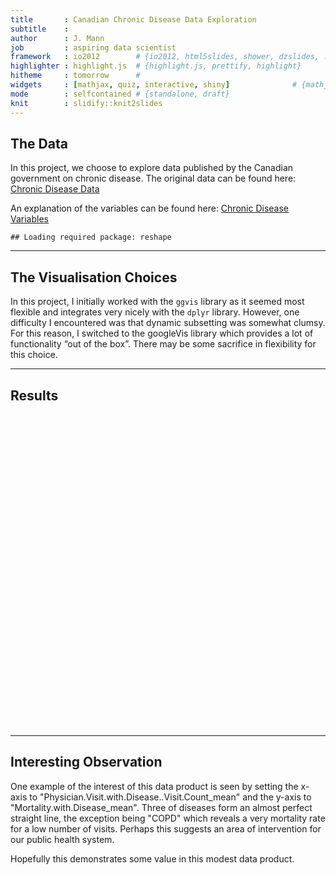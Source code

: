 ```yaml
---
title       : Canadian Chronic Disease Data Exploration
subtitle    : 
author      : J. Mann 
job         : aspiring data scientist
framework   : io2012        # {io2012, html5slides, shower, dzslides, ...}
highlighter : highlight.js  # {highlight.js, prettify, highlight}
hitheme     : tomorrow      # 
widgets     : [mathjax, quiz, interactive, shiny]              # {mathjax, quiz, bootstrap}
mode        : selfcontained # {standalone, draft}
knit        : slidify::knit2slides
---
```


## The Data

In this project, we choose to explore data published by the Canadian
government on chronic disease. The original data can be found here:
[Chronic Disease Data](http://www.phac-aspc.gc.ca/data-donnees/hpcdp-pspmc/assets/ccdss-scsmc-eng.csv)

An explanation of the variables can be found here: [Chronic Disease Variables](http://www.phac-aspc.gc.ca/data-donnees/hpcdp-pspmc/assets/EN_CanadianAggregateDatasets.docx)


```
## Loading required package: reshape
```

---

## The Visualisation Choices

In this project, I initially worked with the `ggvis` library as it seemed most flexible and integrates very nicely with the `dplyr` library. However, one difficulty I encountered was that dynamic subsetting was somewhat clumsy. For this reason, I switched to the googleVis library which provides a lot of functionality “out of the box”. There may be some sacrifice in flexibility for this choice.

---  

## Results

<!-- MotionChart generated in R 3.1.1 by googleVis 0.5.5 package -->
<!-- Sun Sep 21 15:55:28 2014 -->


<!-- jsHeader -->
<script type="text/javascript">
 
// jsData 
function gvisDataMotionChartID90e0f9cd84b () {
var data = new google.visualization.DataTable();
var datajson =
[
 [
 "Asthma",
1999,
826006.4211,
7731.631579,
49149.63158,
459.4736842,
5190.315789,
6039,
9459,
64701.47368,
55865.84211,
75863.84211,
528527.0526,
null,
null,
null,
null,
44469.94737,
359581.1053,
456840.1579,
2614452.789,
32286.47368,
197418.1579,
272997.4737,
1248140.526 
],
[
 "Asthma",
2000,
834845.8421,
7204.263158,
55582.57895,
506.8421053,
5157,
6271.894737,
9810.789474,
69397.57895,
54620.52632,
74097.47368,
521485.8947,
null,
null,
null,
null,
49971.15789,
392171.3684,
460250.3684,
2622264,
35908.26316,
215794.7368,
273902.0526,
1251701.684 
],
[
 "Asthma",
2001,
844434.7895,
6528.315789,
61284,
553.8947368,
5172.789474,
6451.578947,
9955.736842,
71983.10526,
53294.21053,
71970.63158,
511439.3684,
null,
null,
null,
null,
54322.57895,
408896.8421,
458318.8421,
2578856.684,
38916.63158,
228930.4737,
275916.1579,
1255866.632 
],
[
 "Asthma",
2002,
853968.6316,
6018.789474,
66450.31579,
586.5789474,
5232.157895,
6539.210526,
9929.052632,
72253.57895,
52449.31579,
70419.63158,
507002.8421,
null,
null,
null,
null,
58301.84211,
428820.4737,
459598.7368,
2595639.632,
41683.26316,
241334.2105,
279004.8947,
1277844.632 
],
[
 "Asthma",
2003,
863473.4211,
5765.526316,
71332.26316,
639.6315789,
5342.210526,
6801.947368,
10235.84211,
73415.52632,
52665.31579,
70166.84211,
492692.0526,
null,
null,
null,
null,
62085.31579,
450471,
462344.0526,
2620130.526,
43970.84211,
250120.7368,
279135.3158,
1266642.789 
],
[
 "Asthma",
2004,
872823.9474,
5547.157895,
75935.68421,
668.5263158,
5286.157895,
7045.421053,
10561.42105,
75582.63158,
52813.42105,
70371.63158,
487878.4737,
null,
null,
null,
null,
65645.52632,
471023.8421,
465154.5789,
2653260.474,
46478.05263,
262996.5789,
283291.1053,
1297919.684 
],
[
 "Asthma",
2005,
883781.3684,
5599.578947,
80566.57895,
682.8947368,
5218.578947,
7339.578947,
10935.63158,
79631.68421,
53200.73684,
70698.31579,
512729.3684,
null,
null,
null,
null,
69810.47368,
497468.8421,
474386.8421,
2729535.789,
49489.26316,
281554.7368,
290181.7895,
1352532.789 
],
[
 "Asthma",
2006,
895320.1579,
5143.894737,
84738.63158,
729.1578947,
5370.315789,
7243.421053,
10668.15789,
76282.89474,
52595.52632,
69382.57895,
466460.0526,
null,
null,
null,
null,
72315,
498282.4737,
473330.5263,
2673752.368,
51483.63158,
293148.6316,
292850.8421,
1382432.526 
],
[
 "Asthma",
2007,
908061.1579,
4712.684211,
88446.63158,
735.6315789,
5374.578947,
7247.684211,
10565.05263,
76634.84211,
52821.31579,
69355.42105,
470233.8947,
null,
null,
null,
null,
74353.73684,
498864.9474,
473296.8947,
2630799.158,
52990.26316,
300111.3158,
294906.7895,
1398597.947 
],
[
 "Asthma",
2008,
922240.4211,
4609.578947,
92040.15789,
779.0526316,
5418.947368,
7461.947368,
10842.15789,
79774.73684,
52859.05263,
69267.63158,
477984.4737,
null,
null,
null,
null,
77115.47368,
514949.0526,
478468.1053,
2667822.158,
55189.73684,
316830,
300637.1053,
1442215.105 
],
[
 "Asthma",
2009,
933785.2105,
4648.263158,
95668.89474,
772.8947368,
5335.421053,
7653.947368,
11047.10526,
81227.05263,
52697.84211,
69069,
477364.8947,
null,
null,
null,
null,
80032.10526,
534240.3158,
484217.3684,
2716777.737,
57672.31579,
332496.3158,
306758.2105,
1479694.105 
],
[
 "COPD",
1999,
749577,
8269.636364,
43755.81818,
2752.636364,
6643.363636,
11894.72727,
20869.63636,
220871.4545,
52018.09091,
73760.18182,
608435.7273,
null,
null,
null,
null,
41382.54545,
488094,
428911.0909,
2843085.818,
34838.45455,
320193.5455,
289956,
1462608.273 
],
[
 "COPD",
2000,
766963.9091,
7527.545455,
48396,
2859.818182,
6588.272727,
12288.27273,
21553.09091,
228672.2727,
51471,
72712.63636,
601504.0909,
null,
null,
null,
null,
45630.54545,
528252.8182,
439470,
2893657.091,
38138.72727,
343963.3636,
295134.2727,
1481692.636 
],
[
 "COPD",
2001,
783194.4545,
7143.545455,
52545.81818,
3006.272727,
6547.090909,
12637.90909,
21908.18182,
235458.2727,
49866.54545,
70252.36364,
586204.0909,
null,
null,
null,
null,
49357.36364,
559864.9091,
445168.9091,
2893063.636,
41193.81818,
362098.9091,
300689.4545,
1495596 
],
[
 "COPD",
2002,
798661.0909,
6595.090909,
56003.18182,
3147.272727,
6580.636364,
12727.09091,
21781.36364,
233578.6364,
49294.63636,
68790.27273,
581310.2727,
null,
null,
null,
null,
52362,
587331.5455,
452157,
2944286.455,
43693.09091,
377758.0909,
306990,
1529875.091 
],
[
 "COPD",
2003,
813514.9091,
6653.454545,
59358.54545,
3299.727273,
6698.727273,
13197,
22193.72727,
233945.7273,
49506.81818,
68416.90909,
560657.7273,
null,
null,
null,
null,
55498.63636,
621738.5455,
459595.9091,
2995375.091,
46103.18182,
390663.8182,
309815.7273,
1520069.727 
],
[
 "COPD",
2004,
828429,
6720.272727,
62636.72727,
3342,
6616.363636,
13738.90909,
23012.45455,
236655,
49884.54545,
68912.18182,
553405.6364,
null,
null,
null,
null,
58528.09091,
657218.4545,
467944.0909,
3066966.818,
48748.09091,
410859.5455,
317458.9091,
1567148.455 
],
[
 "COPD",
2005,
844372.6364,
6550.909091,
65736.27273,
3319.090909,
6526.363636,
13897.36364,
23271.54545,
244042.9091,
50397.81818,
69516,
589707.8182,
null,
null,
null,
null,
61330.90909,
686487.5455,
479449.9091,
3155930.182,
51293.72727,
434908.9091,
326811,
1643098.909 
],
[
 "COPD",
2006,
860775.5455,
6445.090909,
68730.54545,
3527.181818,
6669.818182,
14012.18182,
23181.54545,
241485.2727,
49501.63636,
67738.09091,
525325.0909,
null,
null,
null,
null,
63870.81818,
693619.6364,
485181.5455,
3126391.909,
53521.09091,
459061.6364,
332785.3636,
1689290.182 
],
[
 "COPD",
2007,
877049.1818,
6686.181818,
71758.90909,
3543.272727,
6674.181818,
14052,
23028,
245454.8182,
49308.81818,
67235.72727,
528244.9091,
null,
null,
null,
null,
66519.54545,
705771.5455,
489243.5455,
3093228.818,
55634.72727,
473941.0909,
337296.5455,
1715307.818 
],
[
 "COPD",
2008,
894011.4545,
7091.727273,
75172.09091,
3674.727273,
6714.272727,
14518.63636,
23686.63636,
257616.8182,
49347.27273,
67063.09091,
535689,
null,
null,
null,
null,
69649.90909,
735624.2727,
496489.0909,
3139761,
58379.18182,
501704.4545,
344611.6364,
1771777.909 
],
[
 "COPD",
2009,
909151.9091,
7502.181818,
78861.27273,
3677.727273,
6578.454545,
14824.09091,
24096.27273,
260549.1818,
49372.36364,
67079.18182,
535020.5455,
null,
null,
null,
null,
72904.36364,
761193.5455,
502924.6364,
3195074.455,
61268.18182,
523687.6364,
352246.6364,
1818931.364 
],
[
 "Diabetes",
1999,
858799,
4675.666667,
33349.16667,
1263.166667,
4649,
6945.833333,
11899.5,
122022.5,
51152.66667,
69763.83333,
475794.6667,
32455.33333,
551038.8333,
509300.3333,
4014982.167,
31343.5,
328839.6667,
486016.5,
2737658.333,
26268.33333,
222126,
288006.5,
1275947.167 
],
[
 "Diabetes",
2000,
868362.8333,
4648.666667,
36605.16667,
1326.5,
4606,
7264.833333,
12429.83333,
128894.6667,
49945.16667,
67941.5,
466841.8333,
35537.33333,
595772.6667,
514514.8333,
4037490.167,
34397.16667,
356845.5,
491977,
2754037,
28569.83333,
238808.6667,
290051,
1281740.167 
],
[
 "Diabetes",
2001,
878549.3333,
4837.5,
39984,
1405.833333,
4594,
7541.5,
12755.83333,
133734.3333,
48365.5,
65508.5,
454575.6667,
38730.16667,
637045.8333,
514698,
3989717,
37487,
382302,
491133.6667,
2703402.5,
31079,
254589.6667,
292586,
1284472.833 
],
[
 "Diabetes",
2002,
888601.5,
5030,
43484,
1496.5,
4602.166667,
7856.333333,
13124,
138659.6667,
47283.66667,
63500,
445086.8333,
42039.33333,
684240,
517132.1667,
4018401.833,
40675.83333,
410597.6667,
493184.3333,
2713987.667,
33658.33333,
273459.8333,
295930.5,
1302431 
],
[
 "Diabetes",
2003,
898405,
4971.333333,
46816.66667,
1609.5,
4655.5,
8207.833333,
13506.5,
138571.1667,
47260.33333,
63030.16667,
430954.6667,
45201.83333,
726456.3333,
520411.6667,
4021925.5,
43801.33333,
440123,
496606.8333,
2733141.833,
36018.5,
286135.5,
295850.8333,
1286811.5 
],
[
 "Diabetes",
2004,
908167.6667,
5289.166667,
50358.5,
1633,
4603.166667,
8658.333333,
14178.33333,
142088.8333,
47228.16667,
62926.33333,
424747.6667,
48557.5,
780807.3333,
523727.5,
4072194,
47115.5,
474126,
499932.5,
2757030.833,
38669.66667,
306457.8333,
300061.6667,
1313205.333 
],
[
 "Diabetes",
2005,
919561.3333,
5589.833333,
54178.83333,
1665.666667,
4512.5,
9052,
14769.83333,
151555.1667,
47487.16667,
63055.66667,
445663.5,
52220.16667,
842652.3333,
533220,
4198873.167,
50730,
508853.8333,
510226,
2831914.667,
41746.5,
333468.1667,
307252.5,
1364147.667 
],
[
 "Diabetes",
2006,
931384.5,
5907,
58276.33333,
1813.666667,
4572.5,
9446.166667,
15265,
154022.6667,
46070,
60549.33333,
389980.5,
56067.83333,
890994.1667,
532259.6667,
4139499.333,
54445.5,
529194.1667,
507916.8333,
2755219,
44797.5,
361427.6667,
308822.5,
1381369.167 
],
[
 "Diabetes",
2007,
944253.5,
5643.666667,
61968.83333,
1882.666667,
4513.833333,
9716.666667,
15578,
159606,
45757.16667,
59839.5,
388389,
59441.66667,
928496.6667,
532203.3333,
4086773.833,
57703.16667,
547832,
506816.1667,
2695611.167,
47430.83333,
380281.5,
309939,
1388867.333 
],
[
 "Diabetes",
2008,
958888.1667,
5647.833333,
65583.66667,
1954.666667,
4537.833333,
10070.16667,
16052.33333,
167819.8333,
45617.83333,
59494,
391190.3333,
62803.16667,
980261,
537593.6667,
4156059.833,
60986.33333,
574947.3333,
511831.8333,
2725261.667,
50219,
404991.3333,
315528.5,
1429046.5 
],
[
 "Diabetes",
2009,
971260,
6031.166667,
69512.66667,
1987.833333,
4412.833333,
10417.16667,
16556.33333,
171229,
45522.16667,
59260.5,
389665.3333,
66465.5,
1029691.333,
543731.3333,
4240547.333,
64560.16667,
604414.5,
517803.1667,
2770956.833,
53253.66667,
425039.5,
321875.6667,
1467970.833 
],
[
 "Hypertension",
1999,
824446.0714,
17317.5,
123672,
3290.785714,
4239,
20760.21429,
33484.92857,
319476.8571,
45828.42857,
61274.35714,
411968.7857,
120402.8571,
1782167.357,
420289.2857,
3419458.929,
117773.7857,
1115427.643,
403519.5,
2306841.643,
92209.07143,
666506.7857,
247648.7143,
1111537.929 
],
[
 "Hypertension",
2000,
837095.5714,
17572.28571,
137524.0714,
3610.5,
3951.214286,
22240.71429,
35658,
345166.9286,
43501.71429,
57799.5,
384559.2857,
133569.8571,
1953088.286,
419050.7143,
3357724.714,
130734.8571,
1222999.929,
403337.5714,
2269660.5,
102033.4286,
729648.6429,
244946.3571,
1086744 
],
[
 "Hypertension",
2001,
850505.3571,
17178.21429,
150663.4286,
3961.714286,
3687.642857,
23289.85714,
37097.35714,
363743.5714,
41170.28571,
54175.5,
358217.5714,
145899.2143,
2094756,
415363.0714,
3265092.857,
142737.2143,
1309633.929,
399203.7857,
2195829.643,
111423,
784569.8571,
243833.1429,
1067857.5 
],
[
 "Hypertension",
2002,
863900.5714,
16907.78571,
163166.3571,
4295.785714,
3481.714286,
24132,
37880.35714,
371795.5714,
39609.64286,
51659.57143,
344706.4286,
157618.2857,
2242340.357,
413917.5,
3240521.786,
154086.4286,
1401736.929,
397753.2857,
2172424.071,
120441.2143,
839982,
243835.2857,
1066564.714 
],
[
 "Hypertension",
2003,
877286.7857,
16539.64286,
174928.7143,
4642.928571,
3352.071429,
25243.07143,
39016.92857,
370459.7143,
39159,
50673.85714,
328402.2857,
168715.9286,
2373207.214,
413668.5,
3199987.714,
165036,
1494909.214,
397815,
2158875.643,
128470.7143,
877606.2857,
241024.0714,
1039650.857 
],
[
 "Hypertension",
2004,
890693.5714,
16087.28571,
185893.0714,
4834.714286,
3124.071429,
26485.71429,
40780.92857,
382863.2143,
38620.28571,
49881.21429,
313227,
179031,
2518839.643,
414686.3571,
3207813.429,
175172.1429,
1586806.5,
399005.7857,
2156579.786,
136505.5714,
931277.7857,
242914.9286,
1049760.643 
],
[
 "Hypertension",
2005,
905357.5714,
15987.21429,
196578.6429,
4934.142857,
2945.357143,
27480.21429,
42163.5,
399181.2857,
38340.21429,
49325.14286,
336015.2143,
189104.7857,
2671140.429,
418913.7857,
3265707.214,
185171.1429,
1669969.5,
404672.7857,
2186150.357,
145053.2143,
1000084.714,
246634.5,
1077412.5 
],
[
 "Hypertension",
2006,
920680.9286,
15701.57143,
206878.7143,
5275.5,
2874,
27939.64286,
42531,
400796.7857,
37037.14286,
46963.07143,
268240.0714,
198466.7143,
2756097.429,
418245.4286,
3218451,
194142.8571,
1697565,
403128.8571,
2130393,
152146.9286,
1057361.786,
247299,
1085863.714 
],
[
 "Hypertension",
2007,
936957.8571,
14968.5,
216103.5,
5438.142857,
2726.142857,
28432.07143,
43004.35714,
413506.2857,
36656.78571,
46168.28571,
260972.1429,
206617.0714,
2824480.071,
417376.5,
3157783.286,
201954.6429,
1726801.071,
401463.6429,
2071005.214,
158336.1429,
1096512.643,
247227.6429,
1085123.143 
],
[
 "Hypertension",
2008,
954798.6429,
14477.35714,
224648.7857,
5688,
2603.785714,
29241.85714,
44090.14286,
432922.5,
36188.14286,
45312.21429,
255689.3571,
214382.7857,
2937326.357,
420711,
3198252.857,
209499.4286,
1782859.286,
404466.6429,
2085435.643,
164936.3571,
1153575.429,
250996.9286,
1111467.214 
],
[
 "Hypertension",
2009,
970547.1429,
14336.35714,
232797.2143,
5754.214286,
2427.428571,
29934.21429,
45054.85714,
442532.5714,
35817.42857,
44721.64286,
248480.3571,
221586.6429,
3030237.214,
425016.4286,
3258147.643,
216359.3571,
1832853.214,
408511.9286,
2116072.071,
171269.1429,
1196730.214,
255931.5,
1140749.571 
],
[
 "Mental_Illness",
1999,
826006.4211,
null,
117575.0526,
null,
null,
16482.63158,
25448.21053,
256356.4737,
45356.68421,
59787.94737,
336412.4211,
117557.3684,
1705455.947,
420462.4737,
2900449.895,
114555,
1090425.316,
398713.4211,
1985734.105,
86334.63158,
614736.4737,
228708.7895,
913587.7895 
],
[
 "Mental_Illness",
2000,
834845.8421,
null,
120033.4737,
null,
null,
16402.89474,
25264.26316,
258049.8947,
44434.42105,
58571.05263,
332431.8947,
120015,
1722829.105,
425585.3684,
2937585.158,
117053.6842,
1104296.368,
404480.0526,
2008970.526,
87762.94737,
618086.6842,
231264.1579,
927267.3158 
],
[
 "Mental_Illness",
2001,
844434.7895,
null,
122336.2105,
null,
null,
16233.94737,
24869.36842,
257563.2632,
43440,
56967.15789,
325382.2105,
122315.8421,
1728135,
426426.4737,
2917422.947,
119199.1579,
1106010.158,
404374.5789,
1977742.421,
89276.21053,
621607.5789,
234380.8421,
938245.5789 
],
[
 "Mental_Illness",
2002,
853968.6316,
null,
124288.1053,
null,
null,
16096.73684,
24429.94737,
260099.6842,
42825.15789,
55831.26316,
318702.3158,
124270.4211,
1746498.316,
429406.8947,
2961749.053,
121059.9474,
1117717.105,
406982.3684,
1997439.789,
90489.47368,
628207.4211,
238386.7895,
962772.1579 
],
[
 "Mental_Illness",
2003,
863473.4211,
null,
124480.7368,
null,
null,
16137.47368,
24290.21053,
258081.7895,
43263.15789,
56026.10526,
307545.3158,
124460.8421,
1746748.263,
434869.4211,
2997065.526,
121105.7368,
1125877.263,
412550.6842,
2030434.421,
90421.42105,
620282.8421,
240285.7895,
965107.2632 
],
[
 "Mental_Illness",
2004,
872823.9474,
null,
124965.7895,
null,
null,
16278.78947,
24554.68421,
256383.9474,
43510.57895,
56290.26316,
306624.9474,
124945.2632,
1762082.368,
440002.8947,
3069130.263,
121450.4211,
1132487.842,
417702.3158,
2071179,
91271.05263,
629001.6316,
245460.6316,
996423.6316 
],
[
 "Mental_Illness",
2005,
883781.3684,
null,
127430.6842,
null,
null,
16602.31579,
24989.36842,
281748.1579,
43874.68421,
56566.89474,
310186.5789,
127409.6842,
1816944.947,
449866.1053,
3189045.947,
123854.0526,
1161688.579,
428284.2632,
2142935.368,
93840.47368,
654365.6842,
252554.2105,
1043922.789 
],
[
 "Mental_Illness",
2006,
895320.1579,
null,
127959.7895,
null,
null,
15681.78947,
23357.52632,
237415.4211,
44072.68421,
56586.47368,
304728,
127944.1579,
1794939.789,
451851.9474,
3193651.737,
124143.6316,
1130928.158,
429025.4211,
2115982.737,
94346.52632,
663142.2632,
256381.1053,
1075340.053 
],
[
 "Mental_Illness",
2007,
908061.1579,
null,
129052.8947,
null,
null,
15660.15789,
23227.89474,
243539.5263,
44318.05263,
56581.89474,
302769.4737,
129037.1053,
1777400.526,
454034.5263,
3188641.895,
124971.3158,
1111065,
430230.3158,
2092505.368,
94989.63158,
665588.6842,
259228.5789,
1094294.211 
],
[
 "Mental_Illness",
2008,
922240.4211,
null,
131027.2105,
null,
null,
15762.15789,
23348.36842,
251365.4211,
44471.36842,
56655,
305819.5263,
131013.3158,
1819999.105,
460026.9474,
3254402.368,
126783.3158,
1131186.632,
435878.6842,
2122504.105,
96872.84211,
688232.3684,
264965.8421,
1130480.368 
],
[
 "Mental_Illness",
2009,
933785.2105,
null,
132332.3684,
null,
null,
15806.52632,
23433.94737,
253832.5263,
44460,
56579.68421,
304198.5789,
132317.3684,
1855466.842,
467242.5789,
3335604.947,
127968.4737,
1150300.105,
442989,
2168709.632,
98440.10526,
704713.1053,
271635.3158,
1165548.316 
],
[
 "MoodAnxiety_Disorder",
1999,
826006.4211,
null,
86037,
null,
null,
12201.31579,
18869.84211,
171887.8421,
49639.10526,
66366.47368,
420881.3684,
86033.68421,
1311074.368,
445788.9474,
3217419.789,
84843.15789,
836105.2105,
422871.6316,
2200296,
63683.05263,
474784.1053,
246517.7368,
1015886.842 
],
[
 "MoodAnxiety_Disorder",
2000,
834845.8421,
null,
88677.94737,
null,
null,
12175.26316,
18758.68421,
174227.3684,
48662.52632,
65077.10526,
416253.7895,
88672.57895,
1327803.316,
450518.8421,
3254101.263,
87489.47368,
848355.6316,
428288.3684,
2223419.526,
65208.47368,
479162.0526,
248840.2105,
1029174.158 
],
[
 "MoodAnxiety_Disorder",
2001,
844434.7895,
null,
90554.52632,
null,
null,
12045.63158,
18450.94737,
175460.3684,
47629.10526,
63385.42105,
407485.2632,
90549.63158,
1329130.737,
451493.3684,
3236183.053,
89323.42105,
847759.8947,
428234.0526,
2192940.632,
66356.05263,
481048.8947,
252142.7368,
1041612.158 
],
[
 "MoodAnxiety_Disorder",
2002,
853968.6316,
null,
91859.05263,
null,
null,
11894.52632,
18072.15789,
174811.8947,
47027.21053,
62189.68421,
403989.3158,
91852.89474,
1336559.368,
454948.5789,
3289891.263,
90609.15789,
852537.4737,
431275.8947,
2218744.263,
67071.94737,
483658.7368,
256529.5263,
1069399.421 
],
[
 "MoodAnxiety_Disorder",
2003,
863473.4211,
null,
91968.63158,
null,
null,
11839.42105,
17775.94737,
170334.7895,
47561.21053,
62540.52632,
395292,
91962.15789,
1327960.895,
460350.1579,
3331676.526,
90699.78947,
853523.2105,
436749.7895,
2257759.579,
66772.73684,
474065.3684,
258485.8421,
1072177.579 
],
[
 "MoodAnxiety_Disorder",
2004,
872823.9474,
null,
91731.47368,
null,
null,
11847,
17815.57895,
168682.5789,
47942.84211,
63029.36842,
394325.2105,
91723.89474,
1328404.579,
466055.6842,
3418192.895,
90442.89474,
850748.6842,
442406.3684,
2307591.789,
66909.78947,
477284.6842,
264251.2105,
1108851.158 
],
[
 "MoodAnxiety_Disorder",
2005,
883781.3684,
null,
93170.52632,
null,
null,
12008.36842,
18005.52632,
176239.4211,
48468.78947,
63550.26316,
415695.3158,
93163.26316,
1361253.316,
476632.8947,
3556531.263,
91849.73684,
866963.0526,
453712.7368,
2390631.789,
68518.73684,
493769.2105,
272034.3158,
1163341.263 
],
[
 "MoodAnxiety_Disorder",
2006,
895320.1579,
null,
92557.10526,
null,
null,
10995.31579,
16247.21053,
148900.1053,
48759.15789,
63696.63158,
393243.6316,
92551.26316,
1332885.158,
479482.1053,
3564327.632,
91170.47368,
839042.6842,
455203.7368,
2359339.105,
68064,
493302.4737,
276598.5789,
1202330.842 
],
[
 "MoodAnxiety_Disorder",
2007,
908061.1579,
null,
91877.84211,
null,
null,
10850.52632,
15980.84211,
150837.7895,
49128.31579,
63827.84211,
395470.4211,
91871.52632,
1304686.421,
483074.6842,
3568310.526,
90417.63158,
814643.8421,
457718.6842,
2339095.105,
67498.57895,
489598.4211,
280428.3158,
1227069.316 
],
[
 "MoodAnxiety_Disorder",
2008,
922240.4211,
null,
91761.31579,
null,
null,
10740.15789,
15769.57895,
151727.8421,
49493.36842,
64233.31579,
405457.7368,
91755.94737,
1313629.737,
490930.1053,
3665278.579,
90304.73684,
814950.6316,
465132.7895,
2388243.316,
67774.89474,
498299.2105,
287587.5789,
1275415.737 
],
[
 "MoodAnxiety_Disorder",
2009,
933785.2105,
null,
92030.05263,
null,
null,
10669.26316,
15680.84211,
150789.4737,
49597.26316,
64333.10526,
407242.4211,
92024.52632,
1327582.263,
498995.2105,
3766602.474,
90568.26316,
821207.5263,
473054.6842,
2447293.895,
68302.26316,
506085.9474,
295145.0526,
1317796.105 
] 
];
data.addColumn('string','Disease');
data.addColumn('number','Fiscal.Year');
data.addColumn('number','Population');
data.addColumn('number','Incidence');
data.addColumn('number','Prevalence');
data.addColumn('number','Mortality.with.Disease');
data.addColumn('number','Mortality.without.Disease');
data.addColumn('number','Hospitalization.with.Disease..Person.Count');
data.addColumn('number','Hospitalization.with.Disease..Separation.Count');
data.addColumn('number','Hospitalization.with.Disease..Days.Stay');
data.addColumn('number','Hospitalization.without.Disease..Person.Count');
data.addColumn('number','Hospitalization.without.Disease..Separation.Count');
data.addColumn('number','Hospitalization.without.Disease..Days.Stay');
data.addColumn('number','Physician.Visit.with.Disease..Person.Count');
data.addColumn('number','Physician.Visit.with.Disease..Visit.Count');
data.addColumn('number','Physician.Visit.without.Disease..Person.Count');
data.addColumn('number','Physician.Visit.without.Disease..Visit.Count');
data.addColumn('number','General.Physician.Visit.with.Disease..Person.Count');
data.addColumn('number','General.Physician.Visit.with.Disease..Visit.Count');
data.addColumn('number','General.Physician.Visit.without.Disease..Person.Count');
data.addColumn('number','General.Physician.Visit.without.Disease..Visit.Count');
data.addColumn('number','Specialist.Visit.with.Disease..Person.Count');
data.addColumn('number','Specialist.Visit.with.Disease..Visit.Count');
data.addColumn('number','Specialist.Visit.without.Disease..Person.Count');
data.addColumn('number','Specialist.Visit.without.Disease..Visit.Count');
data.addRows(datajson);
return(data);
}
 
// jsDrawChart
function drawChartMotionChartID90e0f9cd84b() {
var data = gvisDataMotionChartID90e0f9cd84b();
var options = {};
options["width"] =    600;
options["height"] =    500;

    var chart = new google.visualization.MotionChart(
    document.getElementById('MotionChartID90e0f9cd84b')
    );
    chart.draw(data,options);
    

}
  
 
// jsDisplayChart
(function() {
var pkgs = window.__gvisPackages = window.__gvisPackages || [];
var callbacks = window.__gvisCallbacks = window.__gvisCallbacks || [];
var chartid = "motionchart";
  
// Manually see if chartid is in pkgs (not all browsers support Array.indexOf)
var i, newPackage = true;
for (i = 0; newPackage && i < pkgs.length; i++) {
if (pkgs[i] === chartid)
newPackage = false;
}
if (newPackage)
  pkgs.push(chartid);
  
// Add the drawChart function to the global list of callbacks
callbacks.push(drawChartMotionChartID90e0f9cd84b);
})();
function displayChartMotionChartID90e0f9cd84b() {
  var pkgs = window.__gvisPackages = window.__gvisPackages || [];
  var callbacks = window.__gvisCallbacks = window.__gvisCallbacks || [];
  window.clearTimeout(window.__gvisLoad);
  // The timeout is set to 100 because otherwise the container div we are
  // targeting might not be part of the document yet
  window.__gvisLoad = setTimeout(function() {
  var pkgCount = pkgs.length;
  google.load("visualization", "1", { packages:pkgs, callback: function() {
  if (pkgCount != pkgs.length) {
  // Race condition where another setTimeout call snuck in after us; if
  // that call added a package, we must not shift its callback
  return;
}
while (callbacks.length > 0)
callbacks.shift()();
} });
}, 100);
}
 
// jsFooter
</script>
 
<!-- jsChart -->  
<script type="text/javascript" src="https://www.google.com/jsapi?callback=displayChartMotionChartID90e0f9cd84b"></script>
 
<!-- divChart -->
  
<div id="MotionChartID90e0f9cd84b" 
  style="width: 600; height: 500;">
</div>

---

## Interesting Observation

One example of the interest of this data product is seen by setting the x-axis 
to "Physician.Visit.with.Disease..Visit.Count_mean" and the y-axis to 
"Mortality.with.Disease_mean". Three of diseases form an almost perfect straight
line, the exception being "COPD" which reveals a very mortality rate for a low
number of visits. Perhaps this suggests an area of intervention for our public
health system.

Hopefully this demonstrates some value in this modest data product.
